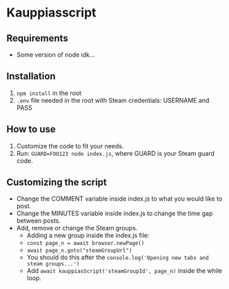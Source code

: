 # Kauppiasscript

## Requirements

- Some version of node idk...

## Installation

1. `npm install` in the root
2. `.env` file needed in the root with Steam credentials: USERNAME and PASS

## How to use

1.  Customize the code to fit your needs.
2.  Run: `GUARD=FOO123 node index.js`, where GUARD is your Steam guard code.

## Customizing the script

- Change the COMMENT variable inside index.js to what you would like to post.
- Change the MINUTES variable inside index.js to change the time gap between posts.
- Add, remove or change the Steam groups.
  - Adding a new group inside the index.js file:
  - `const page_n = await browser.newPage()`
  - `await page_n.goto("steamGroupUrl")`
  - You should do this after the `console.log('Opening new tabs and steam groups...')`
  - Add `await kauppiasScript('steamGroupId', page_n)` inside the while loop.
